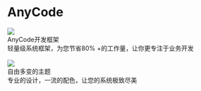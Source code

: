# AnyCode
<img src="http://www.vfreesoft.com:82/AnyCode/p-index.jpg">
<div>
AnyCode开发框架
</div>
<div>
轻量级系统框架，为您节省80% +的工作量，让你更专注于业务开发
</div>
<br/>
<img src="http://www.vfreesoft.com:82/AnyCode/p-color.jpg">
<div>
自由多变的主题
</div>
<div>
专业的设计，一流的配色，让您的系统极致尽美
</div>
